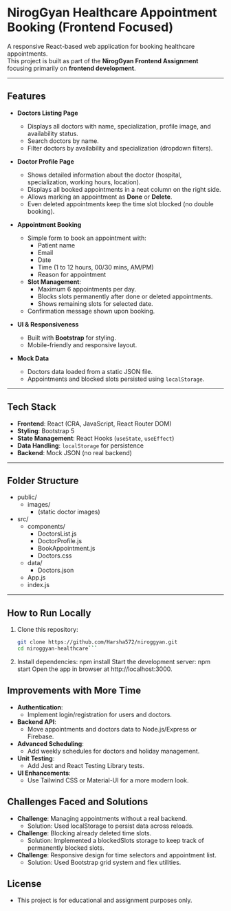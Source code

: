 # NirogGyan Healthcare Appointment Booking (Frontend Focused)

A responsive React-based web application for booking healthcare appointments.  
This project is built as part of the **NirogGyan Frontend Assignment** focusing primarily on **frontend development**.

---

## Features

- **Doctors Listing Page**
  - Displays all doctors with name, specialization, profile image, and availability status.
  - Search doctors by name.
  - Filter doctors by availability and specialization (dropdown filters).

- **Doctor Profile Page**
  - Shows detailed information about the doctor (hospital, specialization, working hours, location).
  - Displays all booked appointments in a neat column on the right side.
  - Allows marking an appointment as **Done** or **Delete**.
  - Even deleted appointments keep the time slot blocked (no double booking).

- **Appointment Booking**
  - Simple form to book an appointment with:
    - Patient name
    - Email
    - Date
    - Time (1 to 12 hours, 00/30 mins, AM/PM)
    - Reason for appointment
  - **Slot Management**:
    - Maximum 6 appointments per day.
    - Blocks slots permanently after done or deleted appointments.
    - Shows remaining slots for selected date.
  - Confirmation message shown upon booking.

- **UI & Responsiveness**
  - Built with **Bootstrap** for styling.
  - Mobile-friendly and responsive layout.

- **Mock Data**
  - Doctors data loaded from a static JSON file.
  - Appointments and blocked slots persisted using `localStorage`.

---

## Tech Stack

- **Frontend**: React (CRA, JavaScript, React Router DOM)
- **Styling**: Bootstrap 5
- **State Management**: React Hooks (`useState`, `useEffect`)
- **Data Handling**: `localStorage` for persistence
- **Backend**: Mock JSON (no real backend)

---

## Folder Structure
- public/
  - images/
    - (static doctor images)
- src/
  - components/
    - DoctorsList.js
    - DoctorProfile.js
    - BookAppointment.js
    - Doctors.css
  - data/
    - Doctors.json
  - App.js
  - index.js



---

## How to Run Locally

1. Clone this repository:
   ```bash
   git clone https://github.com/Harsha572/niroggyan.git
   cd niroggyan-healthcare```

2. Install dependencies:
  npm install
  Start the development server:
    npm start
  Open the app in browser at http://localhost:3000.


## Improvements with More Time
  - **Authentication**:
    - Implement login/registration for users and doctors.
  - **Backend API**:
    - Move appointments and doctors data to Node.js/Express or Firebase.
  - **Advanced Scheduling**:
    - Add weekly schedules for doctors and holiday management.
  - **Unit Testing**:
    - Add Jest and React Testing Library tests.
  - **UI Enhancements**:
    - Use Tailwind CSS or Material-UI for a more modern look.

## Challenges Faced and Solutions
  - **Challenge**: Managing appointments without a real backend.
    - Solution: Used localStorage to persist data across reloads.
  - **Challenge**: Blocking already deleted time slots.
    - Solution: Implemented a blockedSlots storage to keep track of permanently blocked slots.
  - **Challenge**: Responsive design for time selectors and appointment list.
    - Solution: Used Bootstrap grid system and flex utilities.

## License
- This project is for educational and assignment purposes only.
